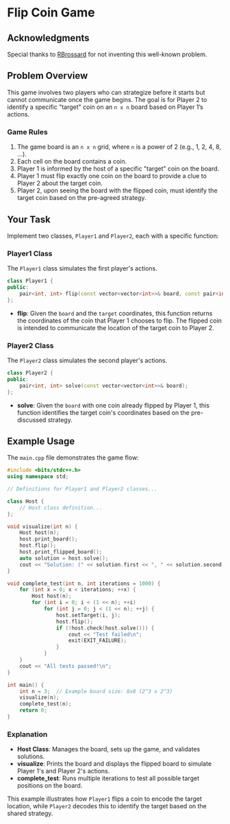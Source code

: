 # Flip Coin Game

## Acknowledgments

Special thanks to [RBrossard](https://github.com/RBrossard) for not inventing this well-known problem.

## Problem Overview

This game involves two players who can strategize before it starts but cannot communicate once the game begins. The goal is for Player 2 to identify a specific "target" coin on an `n x n` board based on Player 1’s actions.

### Game Rules

1. The game board is an `n x n` grid, where `n` is a power of 2 (e.g., 1, 2, 4, 8, ...).
2. Each cell on the board contains a coin.
3. Player 1 is informed by the host of a specific "target" coin on the board.
4. Player 1 must flip exactly one coin on the board to provide a clue to Player 2 about the target coin.
5. Player 2, upon seeing the board with the flipped coin, must identify the target coin based on the pre-agreed strategy.

## Your Task

Implement two classes, `Player1` and `Player2`, each with a specific function:

### Player1 Class

The `Player1` class simulates the first player's actions.

```cpp
class Player1 {
public:
    pair<int, int> flip(const vector<vector<int>>& board, const pair<int, int>& target);
};
```

- **flip**: Given the `board` and the `target` coordinates, this function returns the coordinates of the coin that Player 1 chooses to flip. The flipped coin is intended to communicate the location of the target coin to Player 2.

### Player2 Class

The `Player2` class simulates the second player's actions.

```cpp
class Player2 {
public:
    pair<int, int> solve(const vector<vector<int>>& board);
};
```

- **solve**: Given the `board` with one coin already flipped by Player 1, this function identifies the target coin's coordinates based on the pre-discussed strategy.

## Example Usage

The `main.cpp` file demonstrates the game flow:

```cpp
#include <bits/stdc++.h>
using namespace std;

// Definitions for Player1 and Player2 classes...

class Host {
    // Host class definition...
};

void visualize(int n) {
    Host host(n);
    host.print_board();
    host.flip();
    host.print_flipped_board();
    auto solution = host.solve();
    cout << "Solution: (" << solution.first << ", " << solution.second << ")\n\n";
}

void complete_test(int n, int iterations = 1000) {
    for (int x = 0; x < iterations; ++x) {
        Host host(n);
        for (int i = 0; i < (1 << n); ++i)
            for (int j = 0; j < (1 << n); ++j) {
                host.setTarget(i, j);
                host.flip();
                if (!host.check(host.solve())) {
                    cout << "Test failed\n";
                    exit(EXIT_FAILURE);
                }
            }
    }
    cout << "All tests passed!\n";
}

int main() {
    int n = 3;  // Example board size: 8x8 (2^3 x 2^3)
    visualize(n);
    complete_test(n);
    return 0;
}
```

### Explanation

- **Host Class**: Manages the board, sets up the game, and validates solutions.
- **visualize**: Prints the board and displays the flipped board to simulate Player 1's and Player 2's actions.
- **complete_test**: Runs multiple iterations to test all possible target positions on the board.

This example illustrates how `Player1` flips a coin to encode the target location, while `Player2` decodes this to identify the target based on the shared strategy.

